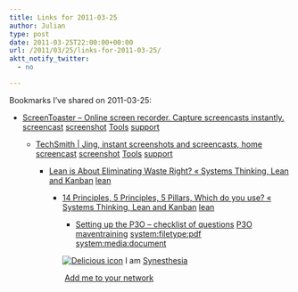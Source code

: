 ```yaml
---
title: Links for 2011-03-25
author: Julian
type: post
date: 2011-03-25T22:00:00+00:00
url: /2011/03/25/links-for-2011-03-25/
aktt_notify_twitter:
  - no

---
```

Bookmarks I&#8217;ve shared on 2011-03-25:

  * [ScreenToaster &#8211; Online screen recorder. Capture screencasts instantly.][1] 
    [screencast][2] [screenshot][3] [Tools][4] [support][5] </li> 
    
      * [TechSmith | Jing, instant screenshots and screencasts, home][6] 
        [screencast][2] [screenshot][3] [Tools][4] [support][5] </li> 
        
          * [Lean is About Eliminating Waste Right? &laquo; Systems Thinking, Lean and Kanban][7] 
            [lean][8] </li> 
            
              * [14 Principles, 5 Principles, 5 Pillars, Which do you use? &laquo; Systems Thinking, Lean and Kanban][9] 
                [lean][8] </li> 
                
                  * [Setting up the P3O &#8211; checklist of questions][10] 
                    [P3O][11] [maventraining][12] [system:filetype:pdf][13] [system:media:document][14] </li> </ul> 
                    
                    <p class="deliciouslink">
                      <a href="http://del.icio.us/synesthesia" title="See all my bookmarks on del.icio.us"><img src="https://www.synesthesia.co.uk/images/deliciousicon.jpg" alt="Delicious icon" /></a>&nbsp;I am <a href="http://del.icio.us/synesthesia" title="See all my bookmarks on del.icio.us">Synesthesia</a>
                    </p>
                    
                    <p class="deliciouslink">
                      <a href="http://del.icio.us/network?add=synesthesia" title="Add me to your del.icio.us network"><img src="https://www.synesthesia.co.uk/images/add.gif" alt="" /></a>&nbsp;<a href="http://del.icio.us/network?add=synesthesia" title="Add me to your del.icio.us network">Add me to your network</a>
                    </p>

 [1]: http://www.screentoaster.com/
 [2]: http://www.delicious.com/synesthesia/screencast
 [3]: http://www.delicious.com/synesthesia/screenshot
 [4]: http://www.delicious.com/synesthesia/Tools
 [5]: http://www.delicious.com/synesthesia/support
 [6]: http://www.techsmith.com/jing
 [7]: http://leanandkanban.wordpress.com/2011/03/22/lean-is-about-eliminating-waste-right
 [8]: http://www.delicious.com/synesthesia/lean
 [9]: http://leanandkanban.wordpress.com/2011/03/23/14-principles-5-principles-5-pillars-which-do-you-use
 [10]: http://www.maventraining.co.uk/media/25/525-setting-up-a-p3o-checklist-of-questions.pdf
 [11]: http://www.delicious.com/synesthesia/P3O
 [12]: http://www.delicious.com/synesthesia/maventraining
 [13]: http://www.delicious.com/synesthesia/system%3Afiletype%3Apdf
 [14]: http://www.delicious.com/synesthesia/system%3Amedia%3Adocument